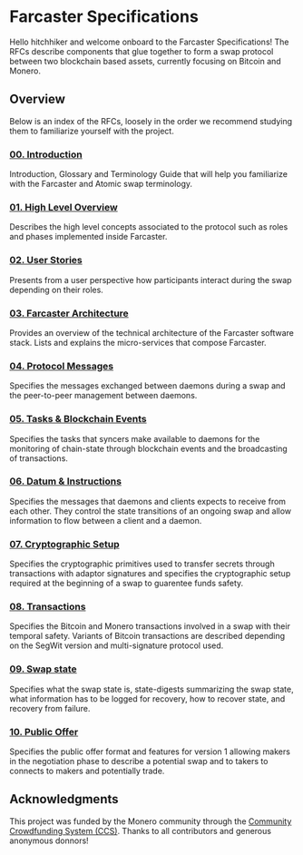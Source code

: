 # Farcaster Specifications

Hello hitchhiker and welcome onboard to the Farcaster Specifications! The RFCs describe components that glue together to form a swap protocol between two blockchain based assets, currently focusing on Bitcoin and Monero.

## Overview

Below is an index of the RFCs, loosely in the order we recommend studying them to familiarize yourself with the project.

### [00. Introduction](./00-introduction.md)
Introduction, Glossary and Terminology Guide that will help you familiarize with the Farcaster and Atomic swap terminology.

### [01. High Level Overview](./01-high-level-overview.md)
Describes the high level concepts associated to the protocol such as roles and phases implemented inside Farcaster.

### [02. User Stories](./02-user-stories.md)
Presents from a user perspective how participants interact during the swap depending on their roles.

### [03. Farcaster Architecture](./03-farcaster-architecture.md)
Provides an overview of the technical architecture of the Farcaster software stack. Lists and explains the micro-services that compose Farcaster.

### [04. Protocol Messages](./04-protocol-messages.md)
Specifies the messages exchanged between daemons during a swap and the peer-to-peer management between daemons.

### [05. Tasks & Blockchain Events](./05-tasks-and-events.md)
Specifies the tasks that syncers make available to daemons for the monitoring of chain-state through blockchain events and the broadcasting of transactions.

### [06. Datum & Instructions](./06-datum-and-instructions.md)
Specifies the messages that daemons and clients expects to receive from each other. They control the state transitions of an ongoing swap and allow information to flow between a client and a daemon.

### [07. Cryptographic Setup](./07-cryptographic-setup.md)
Specifies the cryptographic primitives used to transfer secrets through transactions with adaptor signatures and specifies the cryptographic setup required at the beginning of a swap to guarentee funds safety.

### [08. Transactions](./08-transactions.md)
Specifies the Bitcoin and Monero transactions involved in a swap with their temporal safety. Variants of Bitcoin transactions are described depending on the SegWit version and multi-signature protocol used.

### [09. Swap state](./09-swap-state.md)
Specifies what the swap state is, state-digests summarizing the swap state, what information has to be logged for recovery, how to recover state,  and recovery from failure.

### [10. Public Offer](./10-public-offer.md)
Specifies the public offer format and features for version 1 allowing makers in the negotiation phase to describe a potential swap and to takers to connects to makers and potentially trade.

## Acknowledgments

This project was funded by the Monero community through the [Community Crowdfunding System (CCS)](https://ccs.getmonero.org/). Thanks to all contributors and generous anonymous donnors!
